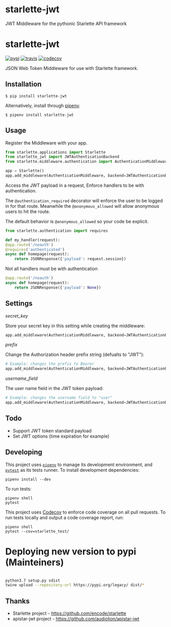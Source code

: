# starlette-jwt
JWT Middleware for the pythonic Starlette API framework

# starlette-jwt

[![pypi](https://img.shields.io/pypi/v/starlette_jwt.svg)](https://pypi.org/project/starlette-jwt) [![travis](https://img.shields.io/travis/amitripshtos/starlette-jwt.svg)](https://travis-ci.org/amitripshtos/starlette-jwt) [![codecov](https://codecov.io/gh/amitripshtos/starlette-jwt/branch/master/graph/badge.svg)](https://codecov.io/gh/amitripshtos/starlette-jwt)


JSON Web Token Middleware for use with Starlette framework.

## Installation

```
$ pip install starlette-jwt
```

Alternatively, install through [pipenv](https://pipenv.readthedocs.io/en/latest/).

```
$ pipenv install starlette-jwt
```

## Usage


Register the Middleware with your app.

```python
from starlette.applications import Starlette
from starlette_jwt import JWTAuthenticationBackend
from starlette.middleware.authentication import AuthenticationMiddleware

app = Starlette()
app.add_middleware(AuthenticationMiddleware, backend=JWTAuthenticationBackend(secret_key='secret', prefix='JWT'))

```

Access the JWT payload in a request,
Enforce handlers to be with authentication.

The `@authentication_required` decorator will enforce the user to be logged in for that route. Meanwhile the `@anonymous_allowed` will allow anonymous users to hit the route. 

The default behavior is `@anonymous_allowed` so your code be explicit.

```python
from starlette.authentication import requires

def my_handler(request):
@app.route('/noauth')
@requires('authenticated')
async def homepage(request):
    return JSONResponse({'payload': request.session})
```

Not all handlers must be with authentication
```python
@app.route('/noauth')
async def homepage(request):
    return JSONResponse({'payload': None})
```

## Settings

*secret_key*

Store your secret key in this setting while creating the middleware:
```python
app.add_middleware(AuthenticationMiddleware, backend=JWTAuthenticationBackend(secret_key='MY SECRET KEY'))
```

*prefix*

Change the Authorization header prefix string (defualts to "JWT"):
```python
# Example: changes the prefix to Bearer
app.add_middleware(AuthenticationMiddleware, backend=JWTAuthenticationBackend(secret_key='secret', prefix='Bearer'))
```

*username_field*

The user name field in the JWT token payload:
```python
# Example: changes the username field to "user"
app.add_middleware(AuthenticationMiddleware, backend=JWTAuthenticationBackend(secret_key='secret', username_field='user'))
```

## Todo

*  Support JWT token standard payload
*  Set JWT options (time expiration for example)


## Developing

This project uses [`pipenv`](https://docs.pipenv.org) to manage its development environment, and [`pytest`](https://docs.pytest.org) as its tests runner.  To install development dependencies:

```
pipenv install --dev
```

To run tests:

```
pipenv shell
pytest
```

This project uses [Codecov](https://codecov.io/gh/amitripshtos/starlette-jwt) to enforce code coverage on all pull requests.  To run tests locally and output a code coverage report, run:

```
pipenv shell
pytest --cov=starlette_test/
```

# Deploying new version to pypi (Mainteiners)
```bash

python3.7 setup.py sdist
twine upload --repository-url https://pypi.org/legacy/ dist/*

```
## Thanks
*  Starlette project - https://github.com/encode/starlette
* apistar-jwt project - https://github.com/audiolion/apistar-jwt